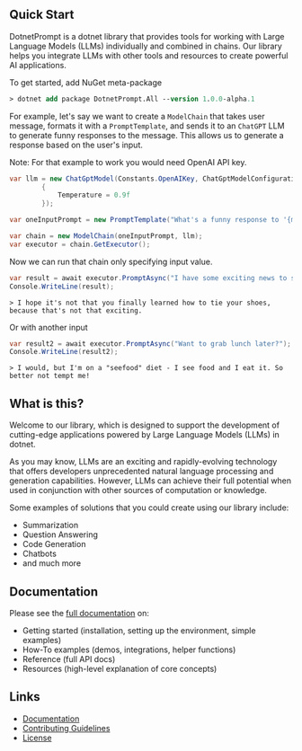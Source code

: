 ﻿## Quick Start

DotnetPrompt is a dotnet library that provides tools for working with Large Language Models (LLMs) individually and combined in chains.
Our library helps you integrate LLMs with other tools and resources to create powerful AI applications. 

To get started, add NuGet meta-package

```ps
> dotnet add package DotnetPrompt.All --version 1.0.0-alpha.1
```

For example, let's say we want to create a `ModelChain` that takes user message, formats it with a `PromptTemplate`, 
and sends it to an `ChatGPT` LLM to generate funny responses to the message. This allows us to generate a response based on the user's input.

Note: For that example to work you would need OpenAI API key.

```csharp
var llm = new ChatGptModel(Constants.OpenAIKey, ChatGptModelConfiguration.Default with
        {
            Temperature = 0.9f
        });

var oneInputPrompt = new PromptTemplate("What's a funny response to '{message}'");

var chain = new ModelChain(oneInputPrompt, llm);
var executor = chain.GetExecutor();
```

Now we can run that chain only specifying input value.

```csharp
var result = await executor.PromptAsync("I have some exciting news to share with you!");
Console.WriteLine(result);
```
```text
> I hope it's not that you finally learned how to tie your shoes, because that's not that exciting.
```

Or with another input

```csharp
var result2 = await executor.PromptAsync("Want to grab lunch later?");
Console.WriteLine(result2);
```
```text
> I would, but I'm on a "seefood" diet - I see food and I eat it. So better not tempt me!
```

## What is this?

Welcome to our library, which is designed to support the development of cutting-edge applications powered by Large Language Models (LLMs) in dotnet.

As you may know, LLMs are an exciting and rapidly-evolving technology that offers developers unprecedented natural language processing and generation capabilities. 
However, LLMs can achieve their full potential when used in conjunction with other sources of computation or knowledge.

Some examples of solutions that you could create using our library include:

- Summarization
- Question Answering
- Code Generation
- Chatbots
- and much more

## Documentation

Please see the [full documentation](https://xakpc.github.io/DotnetPrompt/index.html) on:

- Getting started (installation, setting up the environment, simple examples)
- How-To examples (demos, integrations, helper functions)
- Reference (full API docs)
- Resources (high-level explanation of core concepts)

## Links

- [Documentation](https://xakpc.github.io/DotnetPrompt/index.html)
- [Contributing Guidelines](https://github.com/xakpc/DotnetPrompt/blob/main/CONTRIBUTING.md)
- [License](https://github.com/xakpc/DotnetPrompt/blob/main/LICENSE.txt)